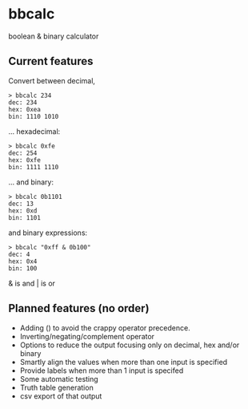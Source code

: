 # bbcalc
boolean & binary calculator

## Current features

Convert between decimal,

    > bbcalc 234
    dec: 234
    hex: 0xea
    bin: 1110 1010

... hexadecimal:

    > bbcalc 0xfe
    dec: 254
    hex: 0xfe
    bin: 1111 1110

... and binary:

    > bbcalc 0b1101
    dec: 13
    hex: 0xd
    bin: 1101

and binary expressions:

    > bbcalc "0xff & 0b100"
    dec: 4
    hex: 0x4
    bin: 100

& is and
| is or

## Planned features (no order)

* Adding () to avoid the crappy operator precedence.
* Inverting/negating/complement operator
* Options to reduce the output focusing only on decimal, hex and/or binary
* Smartly align the values when more than one input is specified
* Provide labels when more than 1 input is specifed
* Some automatic testing
* Truth table generation
* csv export of that output
